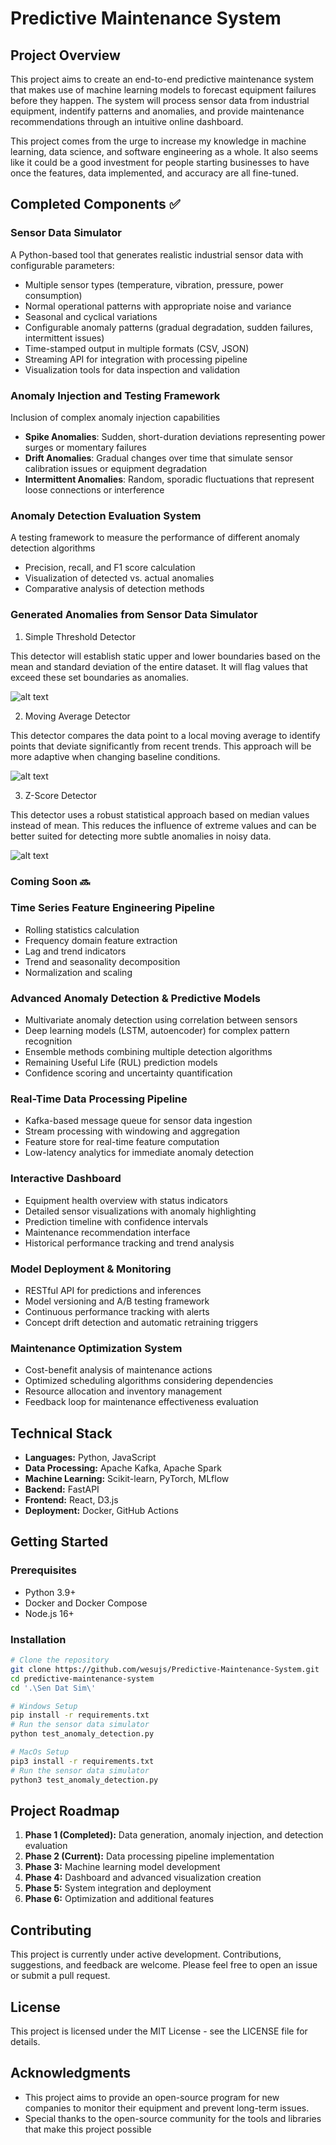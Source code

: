 # Predictive Maintenance System

## Project Overview

This project aims to create an end-to-end predictive maintenance system that makes use of machine learning models to forecast equipment failures before they happen. The system will process sensor data from industrial equipment, indentify patterns and anomalies, and provide maintenance recommendations through an intuitive online dashboard.

This project comes from the urge to increase my knowledge in machine learning, data science, and software engineering as a whole. It also seems like it could be a good investment for people starting businesses to have once the features, data implemented, and accuracy are all fine-tuned.

## Completed Components ✅

### Sensor Data Simulator
A Python-based tool that generates realistic industrial sensor data with configurable parameters:
- Multiple sensor types (temperature, vibration, pressure, power consumption)
- Normal operational patterns with appropriate noise and variance
- Seasonal and cyclical variations
- Configurable anomaly patterns (gradual degradation, sudden failures, intermittent issues)
- Time-stamped output in multiple formats (CSV, JSON)
- Streaming API for integration with processing pipeline
- Visualization tools for data inspection and validation

### Anomaly Injection and Testing Framework
Inclusion of complex anomaly injection capabilities
- **Spike Anomalies**: Sudden, short-duration deviations representing power surges or momentary failures
- **Drift Anomalies**: Gradual changes over time that simulate sensor calibration issues or equipment degradation
- **Intermittent Anomalies**: Random, sporadic fluctuations that represent loose connections or interference

### Anomaly Detection Evaluation System
A testing framework to measure the performance of different anomaly detection algorithms
- Precision, recall, and F1 score calculation
- Visualization of detected vs. actual anomalies
- Comparative analysis of detection methods

### Generated Anomalies from Sensor Data Simulator
1. Simple Threshold Detector

This detector will establish static upper and lower boundaries based on the mean and standard   deviation of the entire dataset. It will flag values that exceed these set boundaries as anomalies.

![alt text](https://cdn.discordapp.com/attachments/1051835950902288435/1354638520701947985/Figure_1.png?ex=67e604ef&is=67e4b36f&hm=a0fe1431e49d732076f3cd942d5b1a5b5771ffd34289d7e670b9b6a17fcf6968& "Simple Threshold Detector")

2. Moving Average Detector

This detector compares the data point to a local moving average to identify points that deviate significantly from recent trends. This approach will be more adaptive when changing baseline conditions.

![alt text](https://media.discordapp.net/attachments/1051835950902288435/1354638543951237151/Figure_2.png?ex=67e604f4&is=67e4b374&hm=d82b4a208efc94aa525cc5252389e051b4eaf31fed1a69572934db6ee9e94908&=&format=webp&quality=lossless&width=1610&height=858 "Moving Aveg Detector")

3. Z-Score Detector

This detector uses a robust statistical approach based on median values instead of mean. This reduces the influence of extreme values and can be better suited for detecting more subtle anomalies in noisy data.

![alt text](https://media.discordapp.net/attachments/1051835950902288435/1354638570698178570/Figure_3.png?ex=67e604fb&is=67e4b37b&hm=321e10a018b7823255f29c3f329dd0dcdfbc502fe32f950ca95ea0086b6d3b18&=&format=webp&quality=lossless&width=1610&height=858 "Z-Score Detector")
### Coming Soon 🔜

### Time Series Feature Engineering Pipeline
- Rolling statistics calculation
- Frequency domain feature extraction
- Lag and trend indicators
- Trend and seasonality decomposition
- Normalization and scaling

### Advanced Anomaly Detection & Predictive Models
- Multivariate anomaly detection using correlation between sensors
- Deep learning models (LSTM, autoencoder) for complex pattern recognition
- Ensemble methods combining multiple detection algorithms
- Remaining Useful Life (RUL) prediction models
- Confidence scoring and uncertainty quantification

### Real-Time Data Processing Pipeline
- Kafka-based message queue for sensor data ingestion
- Stream processing with windowing and aggregation
- Feature store for real-time feature computation
- Low-latency analytics for immediate anomaly detection

### Interactive Dashboard
- Equipment health overview with status indicators
- Detailed sensor visualizations with anomaly highlighting
- Prediction timeline with confidence intervals
- Maintenance recommendation interface
- Historical performance tracking and trend analysis

### Model Deployment & Monitoring
- RESTful API for predictions and inferences
- Model versioning and A/B testing framework
- Continuous performance tracking with alerts
- Concept drift detection and automatic retraining triggers

### Maintenance Optimization System
- Cost-benefit analysis of maintenance actions
- Optimized scheduling algorithms considering dependencies
- Resource allocation and inventory management
- Feedback loop for maintenance effectiveness evaluation

## Technical Stack

- **Languages:** Python, JavaScript
- **Data Processing:** Apache Kafka, Apache Spark
- **Machine Learning:** Scikit-learn, PyTorch, MLflow
- **Backend:** FastAPI
- **Frontend:** React, D3.js
- **Deployment:** Docker, GitHub Actions

## Getting Started

### Prerequisites
- Python 3.9+
- Docker and Docker Compose
- Node.js 16+

### Installation

```bash
# Clone the repository
git clone https://github.com/wesujs/Predictive-Maintenance-System.git
cd predictive-maintenance-system
cd '.\Sen Dat Sim\'

# Windows Setup
pip install -r requirements.txt
# Run the sensor data simulator 
python test_anomaly_detection.py

# MacOs Setup
pip3 install -r requirements.txt
# Run the sensor data simulator 
python3 test_anomaly_detection.py

```

## Project Roadmap

1. **Phase 1 (Completed):** Data generation, anomaly injection, and detection evaluation
2. **Phase 2 (Current):** Data processing pipeline implementation
3. **Phase 3:** Machine learning model development
4. **Phase 4:** Dashboard and advanced visualization creation
5. **Phase 5:** System integration and deployment
6. **Phase 6:** Optimization and additional features

## Contributing

This project is currently under active development. Contributions, suggestions, and feedback are welcome. Please feel free to open an issue or submit a pull request.

## License

This project is licensed under the MIT License - see the LICENSE file for details.

## Acknowledgments

- This project aims to provide an open-source program for new companies to monitor their equipment and prevent long-term issues.
- Special thanks to the open-source community for the tools and libraries that make this project possible
